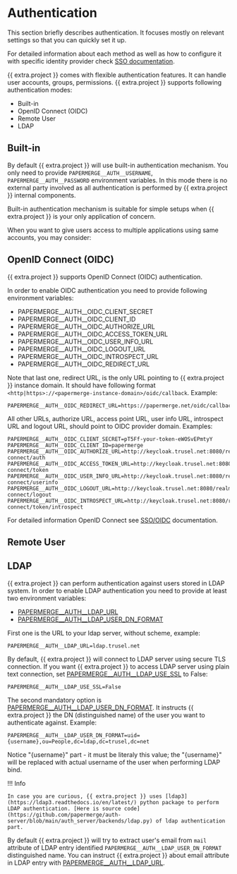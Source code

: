 # Authentication

This section briefly describes authentication. It focuses mostly on relevant
settings so that you can quickly set it up.

For detailed information about each method as well
as how to configure it with specific identity provider
check [SSO documentation](../sso/overview.md).

{{ extra.project }} comes with flexible authentication features.
It can handle user accounts, groups, permissions. {{ extra.project }}
supports following authentication modes:

- Built-in
- OpenID Connect (OIDC)
- Remote User
- LDAP


## Built-in

By default {{ extra.project }} will use built-in authentication mechanism.
You only need to provide `PAPERMERGE__AUTH__USERNAME`, `PAPERMERGE__AUTH__PASSWORD`
environment variables.
In this mode there is no external party involved as all
authentication is performed by {{ extra.project }} internal components.

Built-in authentication mechanism is suitable for simple setups when
{{ extra.project }} is your only application of concern.

When you want to give users access to multiple applications using same accounts,
you may consider:


## OpenID Connect (OIDC)

{{ extra.project }} supports OpenID Connect (OIDC) authentication.

In order to enable OIDC authentication you need to provide following environment variables:

- PAPERMERGE__AUTH__OIDC_CLIENT_SECRET
- PAPERMERGE__AUTH__OIDC_CLIENT_ID
- PAPERMERGE__AUTH__OIDC_AUTHORIZE_URL
- PAPERMERGE__AUTH__OIDC_ACCESS_TOKEN_URL
- PAPERMERGE__AUTH__OIDC_USER_INFO_URL
- PAPERMERGE__AUTH__OIDC_LOGOUT_URL
- PAPERMERGE__AUTH__OIDC_INTROSPECT_URL
- PAPERMERGE__AUTH__OIDC_REDIRECT_URL

Note that last one, redirect URL, is the only URL pointing to {{ extra.project }} instance domain.
It should have following format `<http|https>://<papermerge-instance-domain>/oidc/callback`.
Example:

    PAPERMERGE__AUTH__OIDC_REDIRECT_URL=https://papermerge.net/oidc/callback

All other URLs, authorize URL, access point URL, user info URL, introspect URL and logout URL,
should point to OIDC provider domain. Examples:

    PAPERMERGE__AUTH__OIDC_CLIENT_SECRET=pT5Ff-your-token-eWOSvEPmtyY
    PAPERMERGE__AUTH__OIDC_CLIENT_ID=papermerge
    PAPERMERGE__AUTH__OIDC_AUTHORIZE_URL=http://keycloak.trusel.net:8080/realms/myrealm/protocol/openid-connect/auth
    PAPERMERGE__AUTH__OIDC_ACCESS_TOKEN_URL=http://keycloak.trusel.net:8080/realms/myrealm/protocol/openid-connect/token
    PAPERMERGE__AUTH__OIDC_USER_INFO_URL=http://keycloak.trusel.net:8080/realms/myrealm/protocol/openid-connect/userinfo
    PAPERMERGE__AUTH__OIDC_LOGOUT_URL=http://keycloak.trusel.net:8080/realms/myrealm/protocol/openid-connect/logout
    PAPERMERGE__AUTH__OIDC_INTROSPECT_URL=http://keycloak.trusel.net:8080/realms/myrealm/protocol/openid-connect/token/introspect

For detailed information OpenID Connect see [SSO/OIDC](../sso/oidc/overview.md) documentation.

## Remote User


## LDAP

{{ extra.project }} can perform authentication against users stored in LDAP system.
In order to enable LDAP authentication you need to provide at least
two environment variables:

- [PAPERMERGE__AUTH__LDAP_URL](../settings/auth.md#auth__ldap_url)
- [PAPERMERGE__AUTH__LDAP_USER_DN_FORMAT](../settings/auth.md#auth__ldap_user_dn_format)



First one is the URL to your ldap server, without scheme, example:

    PAPERMERGE__AUTH__LDAP_URL=ldap.trusel.net

By default, {{ extra.project }} will connect to LDAP server using secure TLS connection. If you want {{ extra.project }} to access LDAP server using plain text connection, set [PAPERMERGE__AUTH__LDAP_USE_SSL](../settings/auth.md#auth__ldap_use_ssl) to False:

    PAPERMERGE__AUTH__LDAP_USE_SSL=False

The second mandatory option is [PAPERMERGE__AUTH__LDAP_USER_DN_FORMAT](../settings/auth.md#auth__ldap_user_dn_format). It instructs {{ extra.project }} the DN (distinguished name) of the user
you want to authenticate against. Example:

    PAPERMERGE__AUTH__LDAP_USER_DN_FORMAT=uid={username},ou=People,dc=ldap,dc=trusel,dc=net

Notice "{username}" part - it must be literaly this value; the "{username}" will be replaced with actual
username of the user when performing LDAP bind.

!!! Info

    In case you are curious, {{ extra.project }} uses [ldap3](https://ldap3.readthedocs.io/en/latest/) python package to perform LDAP authentication. [Here is source code](https://github.com/papermerge/auth-server/blob/main/auth_server/backends/ldap.py) of ldap authentication part.

By default {{ extra.project }} will try to extract user's email from `mail` attribute of LDAP entry identified `PAPERMERGE__AUTH__LDAP_USER_DN_FORMAT` distinguished name.
You can instruct {{ extra.project }} about email attribute in LDAP entry with [PAPERMERGE__AUTH__LDAP_URL](../settings/auth.md#auth__ldap_email_attr).

